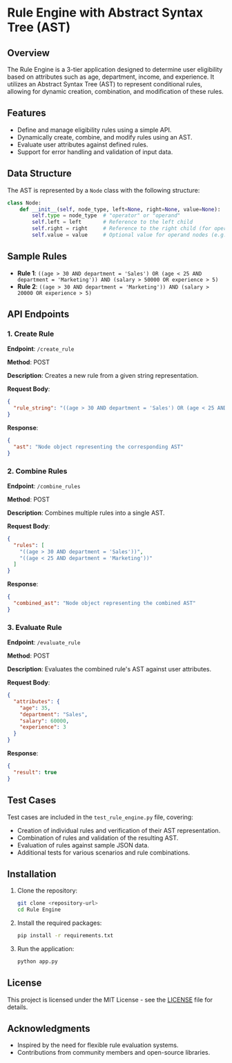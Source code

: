 

# Rule Engine with Abstract Syntax Tree (AST)

## Overview

The Rule Engine is a 3-tier application designed to determine user eligibility based on attributes such as age, department, income, and experience. It utilizes an Abstract Syntax Tree (AST) to represent conditional rules, allowing for dynamic creation, combination, and modification of these rules.

## Features

- Define and manage eligibility rules using a simple API.
- Dynamically create, combine, and modify rules using an AST.
- Evaluate user attributes against defined rules.
- Support for error handling and validation of input data.

## Data Structure

The AST is represented by a `Node` class with the following structure:

```python
class Node:
    def __init__(self, node_type, left=None, right=None, value=None):
        self.type = node_type  # "operator" or "operand"
        self.left = left       # Reference to the left child
        self.right = right     # Reference to the right child (for operators)
        self.value = value     # Optional value for operand nodes (e.g., number for comparisons)
```

## Sample Rules

- **Rule 1**: `((age > 30 AND department = 'Sales') OR (age < 25 AND department = 'Marketing')) AND (salary > 50000 OR experience > 5)`
- **Rule 2**: `((age > 30 AND department = 'Marketing')) AND (salary > 20000 OR experience > 5)`

## API Endpoints

### 1. Create Rule

**Endpoint**: `/create_rule`

**Method**: POST

**Description**: Creates a new rule from a given string representation.

**Request Body**:
```json
{
  "rule_string": "((age > 30 AND department = 'Sales') OR (age < 25 AND department = 'Marketing')) AND (salary > 50000 OR experience > 5)"
}
```

**Response**:
```json
{
  "ast": "Node object representing the corresponding AST"
}
```

### 2. Combine Rules

**Endpoint**: `/combine_rules`

**Method**: POST

**Description**: Combines multiple rules into a single AST.

**Request Body**:
```json
{
  "rules": [
    "((age > 30 AND department = 'Sales'))",
    "((age < 25 AND department = 'Marketing'))"
  ]
}
```

**Response**:
```json
{
  "combined_ast": "Node object representing the combined AST"
}
```

### 3. Evaluate Rule

**Endpoint**: `/evaluate_rule`

**Method**: POST

**Description**: Evaluates the combined rule's AST against user attributes.

**Request Body**:
```json
{
  "attributes": {
    "age": 35,
    "department": "Sales",
    "salary": 60000,
    "experience": 3
  }
}
```

**Response**:
```json
{
  "result": true
}
```

## Test Cases

Test cases are included in the `test_rule_engine.py` file, covering:

- Creation of individual rules and verification of their AST representation.
- Combination of rules and validation of the resulting AST.
- Evaluation of rules against sample JSON data.
- Additional tests for various scenarios and rule combinations.

## Installation

1. Clone the repository:
   ```bash
   git clone <repository-url>
   cd Rule Engine
   ```

2. Install the required packages:
   ```bash
   pip install -r requirements.txt
   ```

3. Run the application:
   ```bash
   python app.py
   ```



## License

This project is licensed under the MIT License - see the [LICENSE](LICENSE) file for details.

## Acknowledgments

- Inspired by the need for flexible rule evaluation systems.
- Contributions from community members and open-source libraries.


